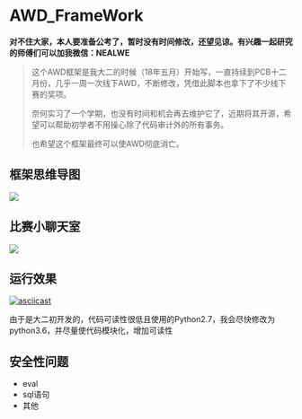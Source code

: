 # AWD_FrameWork
**对不住大家，本人要准备公考了，暂时没有时间修改，还望见谅。有兴趣一起研究的师傅们可以加我微信：NEALWE**

> 这个AWD框架是我大二的时候（18年五月）开始写，一直持续到PCB十二月份，几乎一周一次线下AWD，不断修改，凭借此脚本也拿下了不少线下赛的奖项。
> 
> 奈何实习了一个学期，也没有时间和机会再去维护它了，近期将其开源，希望可以帮助初学者不用操心除了代码审计外的所有事务。
> 
> 也希望这个框架最终可以使AWD彻底消亡。

## 框架思维导图

![](https://github.com/NEALWE/AWD_FrameWork/blob/master/AWD.png)

## 比赛小聊天室
![](https://github.com/NEALWE/AWD_FrameWork/blob/master/比赛小聊天室.png)

## 运行效果

[![asciicast](https://asciinema.org/a/bmbZaMMiiFQeEvV9ehN35VsFp.svg)](https://asciinema.org/a/bmbZaMMiiFQeEvV9ehN35VsFp)

由于是大二初开发的，代码可读性很低且使用的Python2.7，我会尽快修改为python3.6，并尽量使代码模块化，增加可读性

## 安全性问题

- eval
- sql语句
- 其他

